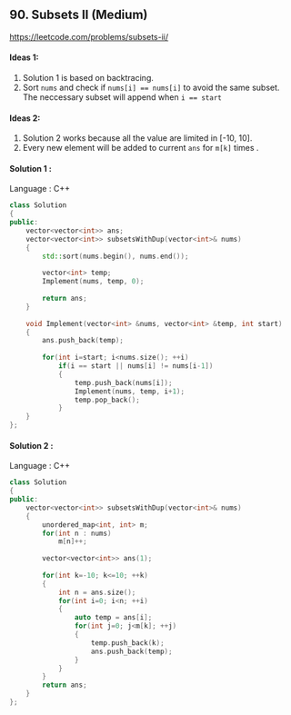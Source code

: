 ## **90. Subsets II (Medium)** 

https://leetcode.com/problems/subsets-ii/



#### Ideas 1: 

1. Solution 1 is based on backtracing. 
2. Sort `nums` and check if `nums[i] == nums[i]` to avoid the same subset. The neccessary subset will append when `i == start`



#### Ideas 2:

1. Solution 2 works because all the value are limited in [-10, 10].
2. Every new element will be added to current `ans` for `m[k]` times .



#### Solution 1 :

Language : C++

```c++
class Solution 
{
public:
    vector<vector<int>> ans;
    vector<vector<int>> subsetsWithDup(vector<int>& nums) 
    {
        std::sort(nums.begin(), nums.end());
        
        vector<int> temp;
        Implement(nums, temp, 0);
        
        return ans;
    }
    
    void Implement(vector<int> &nums, vector<int> &temp, int start)
    {
        ans.push_back(temp);
        
        for(int i=start; i<nums.size(); ++i)
            if(i == start || nums[i] != nums[i-1])
            {
                temp.push_back(nums[i]);
                Implement(nums, temp, i+1);
                temp.pop_back();
            }
    }
};
```



#### Solution 2 :

Language : C++

```C++
class Solution 
{
public:
    vector<vector<int>> subsetsWithDup(vector<int>& nums) 
    {
        unordered_map<int, int> m;
        for(int n : nums)
            m[n]++;
        
        vector<vector<int>> ans(1);
        
        for(int k=-10; k<=10; ++k)
        {
            int n = ans.size();
            for(int i=0; i<n; ++i)
            {
                auto temp = ans[i];
                for(int j=0; j<m[k]; ++j)
                {
                    temp.push_back(k);
                    ans.push_back(temp);
                }
            }
        }
        return ans;
    }
};
```

